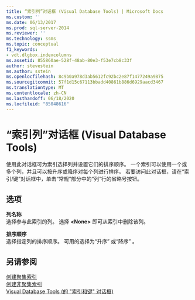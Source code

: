 ```yaml
---
title: “索引列”对话框 (Visual Database Tools) | Microsoft Docs
ms.custom: ''
ms.date: 06/13/2017
ms.prod: sql-server-2014
ms.reviewer: ''
ms.technology: ssms
ms.topic: conceptual
f1_keywords:
- vdt.dlgbox.indexcolumns
ms.assetid: 855860ae-528f-48ab-80e3-f53e7cb8c33f
author: stevestein
ms.author: sstein
ms.openlocfilehash: 8c9b0a978d3ab5612fc92bc2e87f1477249a9875
ms.sourcegitcommit: 57f1d15c67113bbadd40861b886d6929aacd3467
ms.translationtype: MT
ms.contentlocale: zh-CN
ms.lasthandoff: 06/18/2020
ms.locfileid: "85048616"
---
```

# <a name="index-columns-dialog-box-visual-database-tools"></a>“索引列”对话框 (Visual Database Tools)
  使用此对话框可为索引选择列并设置它们的排序顺序。 一个索引可以使用一个或多个列，并且可以按升序或降序对每个列进行排序。 若要访问此对话框，请在“索引/键”对话框中，单击“常规”部分中的“列”行的省略号按钮。  
  
## <a name="options"></a>选项  
 **列名称**  
 选择参与此索引的列。 选择 **\<None>** 即可从索引中删除该列。  
  
 **排序顺序**  
 选择指定列的排序顺序。 可用的选择为“升序”  或“降序”  。  
  
## <a name="see-also"></a>另请参阅  
 [创建聚集索引](../../relational-databases/indexes/create-clustered-indexes.md)   
 [创建非聚集索引](../../relational-databases/indexes/create-nonclustered-indexes.md)   
 [Visual Database Tools &#40;的 "索引和键" 对话框&#41;](visual-database-tools.md)  
  
  
